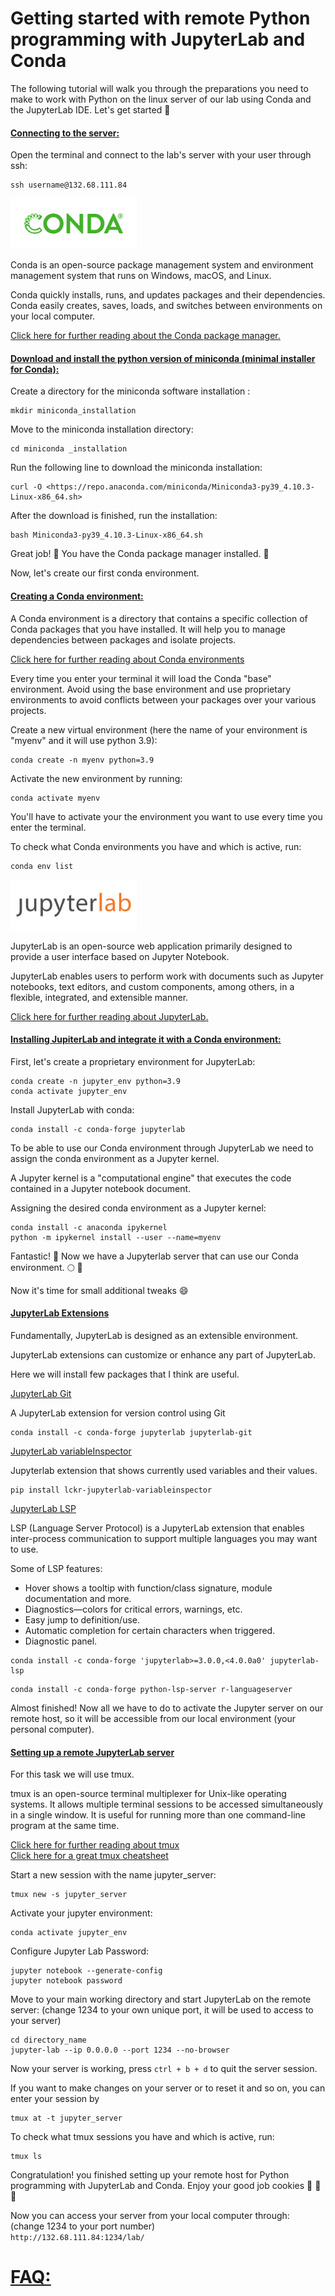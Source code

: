 Getting started with remote Python programming with JupyterLab and Conda
=================

The following tutorial will walk you through the preparations you need to make to work with Python on the linux server of our lab using Conda and the JupyterLab IDE.
Let's get started  :hatching_chick:

#### <ins>Connecting to the server: <ins />

Open the terminal and connect to the lab's server with your user through ssh:

```
ssh username@132.68.111.84
```

<img src="misc/images/conda.png" width="40%" height="40%">


Conda is an open-source package management system and environment management system that runs on Windows, macOS, and Linux.

Conda quickly installs, runs, and updates packages and their dependencies. Conda easily creates, saves, loads, and switches between environments on your local computer.

[Click here for further reading about the Conda package manager.](https://docs.conda.io/projects/conda/en/latest/user-guide/tasks/manage-environments.html)

#### <ins>Download and install the python version of miniconda (minimal installer for Conda): <ins />

Create a directory for the miniconda software installation :

```
mkdir miniconda_installation
```

Move to the miniconda installation directory:

```
cd miniconda _installation
```

Run the following line to download the miniconda installation:
```
curl -O <https://repo.anaconda.com/miniconda/Miniconda3-py39_4.10.3-Linux-x86_64.sh>
```

After the download is finished, run the installation:

```
bash Miniconda3-py39_4.10.3-Linux-x86_64.sh
```

Great job! :100: You have the Conda package manager installed. :snake:

Now, let's create our first conda environment.

#### <ins> Creating a Conda environment: <ins/>

A Conda environment is a directory that contains a specific collection of Conda packages that you have installed. It will help you to manage dependencies between packages and isolate projects.

[Click here for further reading about Conda environments](https://docs.conda.io/projects/conda/en/latest/user-guide/concepts/environments.html)

Every time you enter your terminal it will load the Conda "base" environment.
Avoid using the base environment and use proprietary environments to avoid conflicts between your packages over your various projects.

Create a new virtual environment (here the name of your environment is "myenv" and it will use python 3.9):
```
conda create -n myenv python=3.9
```

Activate the new environment by running:
```
conda activate myenv
```

You'll have to activate your the environment you want to use every time you enter the terminal.

To check what Conda environments you have and which is active, run:
```
conda env list
```

<img src="misc/images/jupyterlab.png" width="40%" height="40%">

JupyterLab is an open-source web application primarily designed to provide a user interface based on Jupyter Notebook.

JupyterLab enables users to perform work with documents such as Jupyter notebooks, text editors, and custom components, among others, in a flexible, integrated, and extensible manner.

[Click here for further reading about JupyterLab.](https://jupyterlab.readthedocs.io/en/stable/)

#### <ins> Installing JupiterLab and integrate it with a Conda environment: <ins />

First, let's create a proprietary environment for JupyterLab:

```
conda create -n jupyter_env python=3.9
conda activate jupyter_env
```

Install JupyterLab with conda:
```
conda install -c conda-forge jupyterlab
```

To be able to use our Conda environment through JupyterLab we need to assign the conda environment as a Jupyter kernel.

A Jupyter kernel is a "computational engine" that executes the code contained in a Jupyter notebook document.

Assigning the desired conda environment as a Jupyter kernel:
```
conda install -c anaconda ipykernel
python -m ipykernel install --user --name=myenv
```

Fantastic! :100: Now we have a Jupyterlab server that can use our Conda environment. :full_moon: :snake:

Now it's time for small additional tweaks :smile:

#### <ins> JupyterLab Extensions <ins/>

Fundamentally, JupyterLab is designed as an extensible environment.

JupyterLab extensions can customize or enhance any part of JupyterLab.

Here we will install few packages that I think are useful.


[<ins> JupyterLab Git <ins />](https://github.com/jupyterlab/jupyterlab-git)

A JupyterLab extension for version control using Git

```
conda install -c conda-forge jupyterlab jupyterlab-git
```

[<ins> JupyterLab variableInspector <ins />](https://github.com/lckr/jupyterlab-variableInspector)

Jupyterlab extension that shows currently used variables and their values.

```
pip install lckr-jupyterlab-variableinspector
```

[<ins> JupyterLab LSP <ins />](https://github.com/jupyter-lsp/jupyterlab-lsp)

LSP (Language Server Protocol) is a JupyterLab extension that enables inter-process communication to support multiple languages you may want to use.

Some of LSP features:

- Hover shows a tooltip with function/class signature, module documentation and more.
- Diagnostics—colors for critical errors, warnings, etc.
- Easy jump to definition/use.
- Automatic completion for certain characters when triggered.
- Diagnostic panel.

```
conda install -c conda-forge 'jupyterlab>=3.0.0,<4.0.0a0' jupyterlab-lsp
```
```
conda install -c conda-forge python-lsp-server r-languageserver
```

Almost finished! Now all we have to do to activate the Jupyter server on our remote host, so it will be accessible from our local environment (your personal computer).

#### <ins> Setting up a remote JupyterLab server <ins />

For this task we will use tmux.

tmux is an open-source terminal multiplexer for Unix-like operating systems. It allows multiple terminal sessions to be accessed simultaneously in a single window. It is useful for running more than one command-line program at the same time.

[Click here for further reading about tmux](https://github.com/tmux/tmux/wiki) <br />
[Click here for a great tmux cheatsheet](https://tmuxcheatsheet.com/)

Start a new session with the name jupyter_server:
```
tmux new -s jupyter_server
```

Activate your jupyter environment:

```
conda activate jupyter_env
```

Configure Jupyter Lab Password:
```
jupyter notebook --generate-config
jupyter notebook password
```

Move to your main working directory and start JupyterLab on the remote server:
(change 1234 to your own unique port, it will be used to access to your server)

```
cd directory_name
jupyter-lab --ip 0.0.0.0 --port 1234 --no-browser
```

Now your server is working, press `ctrl + b + d` to quit the server session.

If you want to make changes on your server or to reset it and so on, you can enter your session by
```
tmux at -t jupyter_server
```

To check what tmux sessions you have and which is active, run:
```
tmux ls
```

Congratulation! you finished setting up your remote host for Python programming with JupyterLab and Conda. Enjoy your good job cookies  :cookie: :cookie: :cookie:

Now you can access your server from your local computer through:
(change 1234 to your port number) <br />
`http://132.68.111.84:1234/lab/`

# <ins> FAQ: <ins />
